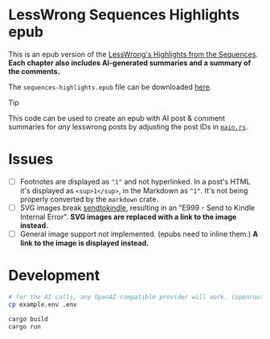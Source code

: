 # LessWrong Sequences Highlights epub

This is an epub version of the [LessWrong's Highlights from the Sequences](https://www.lesswrong.com/highlights).
**Each chapter also includes AI-generated summaries and a summary of the comments.**

The `sequences-highlights.epub` file can be downloaded [here](https://github.com/MrToph/lesswrong-sequences-highlights-epub/raw/refs/heads/main/sequences-highlights.epub).

> [!TIP]
> This code can be used to create an epub with AI post & comment summaries for _any_ lesswrong posts by adjusting the post IDs in [`main.rs`](./src/main.rs).


# Issues

- [ ] Footnotes are displayed as `^1^` and not hyperlinked. In a post's HTML it's displayed as `<sup>1</sup>`, in the Markdown as `^1^`. It's not being properly converted by the `markdown` crate.
- [ ] SVG images break [sendtokindle](https://www.amazon.com/sendtokindle), resulting in an "E999 - Send to Kindle Internal Error". **SVG images are replaced with a link to the image instead.**
- [ ] General image support not implemented. (epubs need to inline them.) **A link to the image is displayed instead.**

# Development

```bash
# for the AI calls, any OpenAI-compatible provider will work. (openrouter, venice.ai)
cp example.env .env

cargo build
cargo run
```
